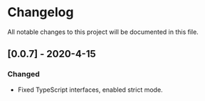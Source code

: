 # Changelog
All notable changes to this project will be documented in this file.

## [0.0.7] - 2020-4-15

### Changed
- Fixed TypeScript interfaces, enabled strict mode.